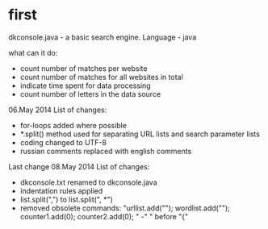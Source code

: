 first
=====

dkconsole.java - a basic search engine.
Language - java

what can it do:
- count number of matches per website
- count number of matches for all websites in total
- indicate time spent for data processing
- count number of letters in the data source

06.May 2014
List of changes:
-   for-loops added where possible
-   *.split() method used for separating URL lists and search parameter lists
-   coding changed to UTF-8
-   russian comments replaced with english comments

Last change 08.May 2014
List of changes:
- dkconsole.txt renamed to dkconsole.java
- indentation rules applied
- list.split(",") to list.split(", *")
- removed obsolete commands:
"urllist.add("");
 wordlist.add("");
 counter1.add(0);
 counter2.add(0);
"
-" " before "{"

